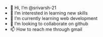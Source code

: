 - 👋 Hi, I’m @srivarsh-21
- 👀 I’m interested in learning new skills
- 🌱 I’m currently learning web development
- 💞️ I’m looking to collaborate on github
- 📫 How to reach me through gmail

<!---
srivarsh-21/srivarsh-21 is a ✨ special ✨ repository because its `README.md` (this file) appears on your GitHub profile.
You can click the Preview link to take a look at your changes.
--->
